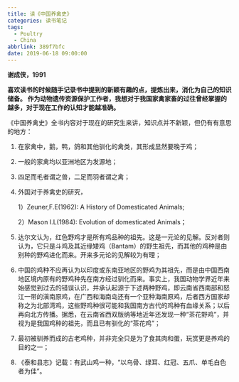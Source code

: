 ```yaml
---
title: 读《中国养禽史》
categories: 读书笔记
tags:
  - Poultry
  - China
abbrlink: 389f7bfc
date: 2019-06-18 09:00:00
---
```

 **谢成侠，1991**

**喜欢读书的时候随手记录书中提到的新颖有趣的点，提炼出来，消化为自己的知识储备。
 作为动物遗传资源保护工作者，我想对于我国家禽家畜的过往曾经掌握的越多，对于现在工作的认知才能越准确。**

《中国养禽史》全书内容对于现在的研究生来讲，知识点并不新颖，但仍有有意思的地方：

1. 在家禽中，鹅，鸭，鸽和其他驯化的禽类，其形成显然要晚于鸡；

2. 一般的家禽均以亚洲地区为发源地；

3. 四足而毛者谓之兽，二足而羽者谓之禽；

4. 外国对于养禽史的研究，

   1）Zeuner,F.E(1962): A History of Domesticated Animals; 

   2）Mason I.L(1984): Evolution of domesticated Animals；

5. 达尔文认为，红色野鸡才是所有鸡品种的祖先。这是一元论的见解。反对者则认为，它只是斗鸡及其近缘矮鸡（Bantam）的野生祖先，而其他的鸡种是由别种的野鸡进化而来。开来多元论的见解较为有理；

6. 中国的鸡种不应再认为以印度或东南亚地区的野鸡为其祖先，而是由中国西南地区境内原有的野鸡种先在南方经过驯化而来。事实上，我国动物学界近年来始感觉到过去的错误认识，并承认起源于下述两种野鸡，即云南省西南部和怒江一带的滇南原鸡，在广西和海南岛还有一个亚种海南原鸡，后者西方国家却称之为北部湾鸡，这些野鸡种很可能和我国南方古代的鸡种有血缘关系；以后再向北方传播。据悉，在云南省西双版纳等地近年还发现一种“茶花野鸡”，并视为是我国鸡种的祖先，而且已有驯化的“茶花鸡”；

7. 最初被驯养而成的古老鸡种，并非完全只是为了食其肉和蛋，玩赏更是养鸡的目的之一；

8. 《泰和县志》记载：有武山鸡一种，“以乌骨、绿耳、红冠、五爪、单毛白色者为佳”。


